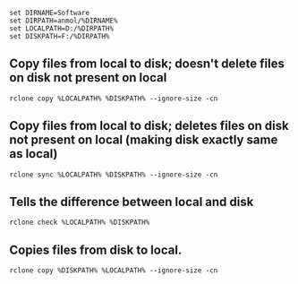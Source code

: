```
set DIRNAME=Software
set DIRPATH=anmol/%DIRNAME%
set LOCALPATH=D:/%DIRPATH%
set DISKPATH=F:/%DIRPATH%
```

## Copy files from local to disk; doesn't delete files on disk not present on local
```
rclone copy %LOCALPATH% %DISKPATH% --ignore-size -cn
```

## Copy files from local to disk; deletes files on disk not present on local (making disk exactly same as local)
```
rclone sync %LOCALPATH% %DISKPATH% --ignore-size -cn
```

## Tells the difference between local and disk
```
rclone check %LOCALPATH% %DISKPATH%
```

## Copies files from disk to local.
```
rclone copy %DISKPATH% %LOCALPATH% --ignore-size -cn
```
